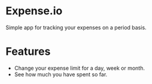 # Expense.io

Simple app for tracking your expenses on a period basis.

# Features

- Change your expense limit for a day, week or month.
- See how much you have spent so far.